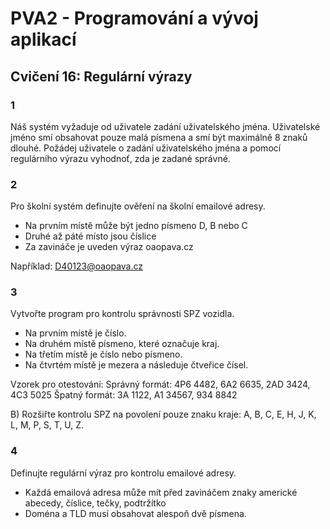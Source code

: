 # PVA2 - Programování a vývoj aplikací
## Cvičení 16: Regulární výrazy

### 1
Náš systém vyžaduje od uživatele zadání uživatelského jména. Uživatelské jméno smí obsahovat pouze malá písmena a smí být maximálně 8 znaků dlouhé. Požádej uživatele o zadání uživatelského jména a pomocí regulárního výrazu vyhodnoť, zda je zadané správné.

### 2
Pro školní systém definujte ověření na školní emailové adresy.
* Na prvním místě může být jedno písmeno D, B nebo C
* Druhé až páté místo jsou číslice
* Za zavináče je uveden výraz oaopava.cz

Například: D40123@oaopava.cz	


### 3
Vytvořte program pro kontrolu správnosti SPZ vozidla.

* Na prvním místě je číslo.
* Na druhém místě písmeno, které označuje kraj.
* Na třetím místě je číslo nebo písmeno.
* Na čtvrtém místě je mezera a následuje čtveřice čísel.

Vzorek pro otestování:
Správný formát: 4P6 4482, 6A2 6635, 2AD 3424, 4C3 5025
Špatný formát: 3A 1122, A1 34567, 934 8842

B) Rozšiřte kontrolu SPZ na povolení pouze znaku kraje: A, B, C, E, H, J, K, L, M, P, S, T, U, Z.

### 4
Definujte regulární výraz pro kontrolu emailové adresy.

* Každá emailová adresa může mít před zavináčem znaky americké abecedy, číslice, tečky, podtržítko
* Doména a TLD musí obsahovat alespoň dvě písmena.
